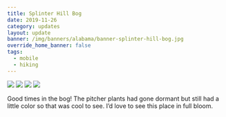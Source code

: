 ```yaml
---
title: Splinter Hill Bog
date: 2019-11-26
category: updates
layout: update
banner: /img/banners/alabama/banner-splinter-hill-bog.jpg
override_home_banner: false
tags:
  - mobile
  - hiking
---
```


<div class="img-slider">
    <img src="{{ site.cdn }}/img/updates/alabama/splinter-hill-bog/1.jpg">
    <img src="{{ site.cdn }}/img/updates/alabama/splinter-hill-bog/2.jpg">
    <img src="{{ site.cdn }}/img/updates/alabama/splinter-hill-bog/3.jpg">
    <img src="{{ site.cdn }}/img/updates/alabama/splinter-hill-bog/4.jpg">
</div>

<p class="text-center">
    Good times in the bog! The pitcher plants had gone dormant but still had a little color so that was cool to see. I’d love to see this place in full bloom.
</p>